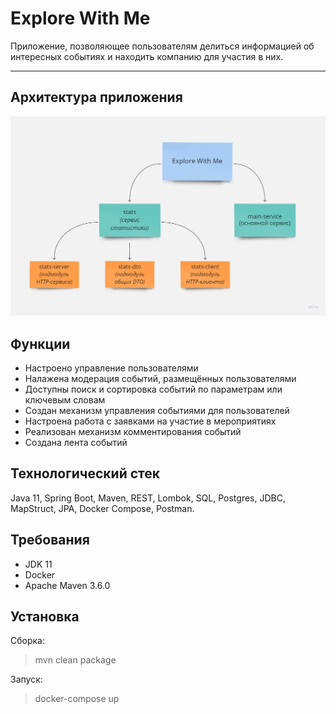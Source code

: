 Explore With Me
========================
Приложение, позволяющее пользователям делиться информацией об интересных событиях и находить компанию для участия в них.
***

Архитектура приложения
-------------------------
![Architecture scheme](architecture_scheme.jpg)

Функции
-------------------------
* Настроено управление пользователями
* Налажена модерация событий, размещённых пользователями
* Доступны поиск и сортировка событий по параметрам или ключевым словам
* Создан механизм управления событиями для пользователей
* Настроена работа с заявками на участие в мероприятиях
* Реализован механизм комментирования событий
* Создана лента событий

Технологический стек
-------------------------
Java 11, Spring Boot, Maven, REST, Lombok, SQL, Postgres, JDBC, MapStruct, JPA, Docker Compose, Postman.

Требования
-------------------------
* JDK 11
* Docker
* Apache Maven 3.6.0

Установка
-------------------------
Сборка: 
>mvn clean package 

Запуск: 
> docker-compose up